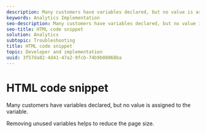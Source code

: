 ```yaml
---
description: Many customers have variables declared, but no value is assigned to the variable.
keywords: Analytics Implementation
seo-description: Many customers have variables declared, but no value is assigned to the variable.
seo-title: HTML code snippet
solution: Analytics
subtopic: Troubleshooting
title: HTML code snippet
topic: Developer and implementation
uuid: 3f57da82-4d41-47a2-9fcb-74b9b08068ba
---
```


# HTML code snippet

Many customers have variables declared, but no value is assigned to the variable.

Removing unused variables helps to reduce the page size.

